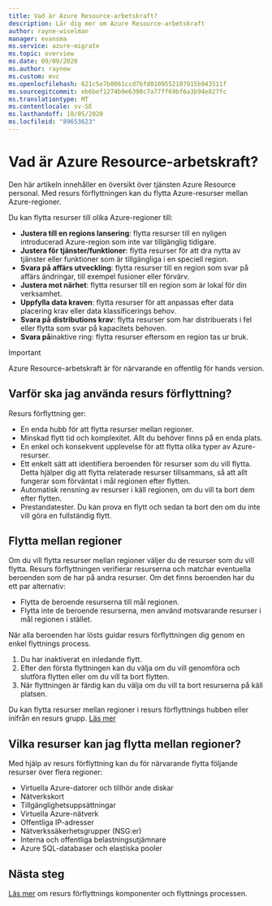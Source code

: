 ```yaml
---
title: Vad är Azure Resource-arbetskraft?
description: Lär dig mer om Azure Resource-arbetskraft
author: rayne-wiselman
manager: evansma
ms.service: azure-migrate
ms.topic: overview
ms.date: 09/09/2020
ms.author: raynew
ms.custom: mvc
ms.openlocfilehash: 621c5e7b0061ccd76fd0109552107915b943511f
ms.sourcegitcommit: eb6bef1274b9e6390c7a77ff69bf6a3b94e827fc
ms.translationtype: MT
ms.contentlocale: sv-SE
ms.lasthandoff: 10/05/2020
ms.locfileid: "89653623"
---
```

# <a name="what-is-azure-resource-mover"></a>Vad är Azure Resource-arbetskraft?

Den här artikeln innehåller en översikt över tjänsten Azure Resource personal. Med resurs förflyttningen kan du flytta Azure-resurser mellan Azure-regioner.

Du kan flytta resurser till olika Azure-regioner till:

- **Justera till en regions lansering**: flytta resurser till en nyligen introducerad Azure-region som inte var tillgänglig tidigare.
- **Justera för tjänster/funktioner**: flytta resurser för att dra nytta av tjänster eller funktioner som är tillgängliga i en speciell region.
- **Svara på affärs utveckling**: flytta resurser till en region som svar på affärs ändringar, till exempel fusioner eller förvärv.
- **Justera mot närhet**: flytta resurser till en region som är lokal för din verksamhet.
- **Uppfylla data kraven**: flytta resurser för att anpassas efter data placering krav eller data klassificerings behov.
- **Svara på distributions krav**: flytta resurser som har distribuerats i fel eller flytta som svar på kapacitets behoven.
- **Svara på**inaktive ring: flytta resurser eftersom en region tas ur bruk.

> [!IMPORTANT]
> Azure Resource-arbetskraft är för närvarande en offentlig för hands version.

## <a name="why-use-resource-mover"></a>Varför ska jag använda resurs förflyttning?

Resurs förflyttning ger:

- En enda hubb för att flytta resurser mellan regioner.
- Minskad flytt tid och komplexitet. Allt du behöver finns på en enda plats.
- En enkel och konsekvent upplevelse för att flytta olika typer av Azure-resurser.
- Ett enkelt sätt att identifiera beroenden för resurser som du vill flytta. Detta hjälper dig att flytta relaterade resurser tillsammans, så att allt fungerar som förväntat i mål regionen efter flytten.
- Automatisk rensning av resurser i käll regionen, om du vill ta bort dem efter flytten.
- Prestandatester. Du kan prova en flytt och sedan ta bort den om du inte vill göra en fullständig flytt.

## <a name="move-across-regions"></a>Flytta mellan regioner

Om du vill flytta resurser mellan regioner väljer du de resurser som du vill flytta. Resurs förflyttningen verifierar resurserna och matchar eventuella beroenden som de har på andra resurser. Om det finns beroenden har du ett par alternativ:
- Flytta de beroende resurserna till mål regionen.
- Flytta inte de beroende resurserna, men använd motsvarande resurser i mål regionen i stället.

När alla beroenden har lösts guidar resurs förflyttningen dig genom en enkel flyttnings process.

1. Du har inaktiverat en inledande flytt.
2. Efter den första flyttningen kan du välja om du vill genomföra och slutföra flytten eller om du vill ta bort flytten.
3. När flyttningen är färdig kan du välja om du vill ta bort resurserna på käll platsen.

Du kan flytta resurser mellan regioner i resurs förflyttnings hubben eller inifrån en resurs grupp. [Läs mer](select-move-tool.md)

## <a name="what-resources-can-i-move-across-regions"></a>Vilka resurser kan jag flytta mellan regioner?

Med hjälp av resurs förflyttning kan du för närvarande flytta följande resurser över flera regioner:

- Virtuella Azure-datorer och tillhör ande diskar
- Nätverkskort
- Tillgänglighetsuppsättningar 
- Virtuella Azure-nätverk 
- Offentliga IP-adresser
- Nätverkssäkerhetsgrupper (NSG:er)
- Interna och offentliga belastningsutjämnare 
- Azure SQL-databaser och elastiska pooler


## <a name="next-steps"></a>Nästa steg

[Läs mer](about-move-process.md) om resurs förflyttnings komponenter och flyttnings processen.
